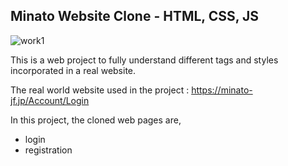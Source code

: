 ## Minato Website Clone - HTML, CSS, JS
![work1](https://github.com/sasanthi65/Minato-Website-Clone/assets/33154236/3cdfbb4f-add2-40d1-9e0a-9ad0b0f46af2)

This is a web project to fully understand different tags and styles incorporated in a real website.

The real world website used in the project : https://minato-jf.jp/Account/Login

In this project, the cloned web pages are,
  * login
  * registration
